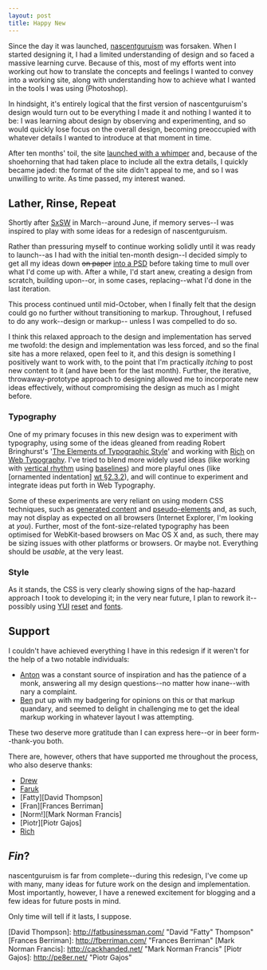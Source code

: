 ```yaml
---
layout: post
title: Happy New
---
```

Since the day it was launched, [nascentguruism][ng] was forsaken. When I
started designing it, I had a limited understanding of design and so
faced a massive learning curve. Because of this, most of my efforts went
into working out how to translate the concepts and feelings I wanted to
convey into a working site, along with understanding how to achieve what
I wanted in the tools I was using (Photoshop).

In hindsight, it's entirely logical that the first version of
nascentguruism's design would turn out to be everything I made it and
nothing I wanted it to be: I was learning about design by observing and
experimenting, and so would quickly lose focus on the overall design,
becoming preoccupied with whatever details I wanted to introduce at that
moment in time.

After ten months' toil, the site [launched with a whimper][launched]
and, because of the shoehorning that had taken place to include all the
extra details, I quickly became jaded: the format of the site didn't
appeal to me, and so I was unwilling to write. As time passed, my
interest waned.

## Lather, Rinse, Repeat

Shortly after [SxSW][SxSW06] in March--around June, if memory serves--I
was inspired to play with some ideas for a redesign of nascentguruism.

Rather than pressuring myself to continue working solidly until it was
ready to launch--as I had with the initial ten-month design--I decided
simply to get all my ideas down ~~on paper~~ <ins>into a
PSD</ins> before taking time to mull over what I'd come up with. After a
while, I'd start anew, creating a design from scratch, building
upon--or, in some cases, replacing--what I'd done in the last iteration.

This process continued until mid-October, when I finally felt that the
design could go no further without transitioning to markup. Throughout,
I refused to do any work--design or markup-- unless I was compelled to
do so.

I think this relaxed approach to the design and implementation has
served me twofold: the design and implementation was less forced, and so
the final site has a more relaxed, open feel to it, and this design is
something I positively want to work with, to the point that I'm
practically *itching* to post new content to it (and have been for the
last month). Further, the iterative, throwaway-prototype approach to
designing allowed me to incorporate new ideas effectively, without
compromising the design as much as I might before.

### Typography

One of my primary focuses in this new design was to experiment with
typography, using some of the ideas gleaned from reading Robert
Bringhurst's '[The Elements of Typographic Style][Elements]' and working
with [Rich][Rich Rutter] on [Web Typography][]. I've tried to blend more
widely used ideas (like working with [vertical rhythm][wt §2.2.2] using
[baselines][]) and more playful ones (like [ornamented indentation]
[wt §2.3.2]), and will continue to experiment and integrate ideas put forth
in Web Typography.

Some of these experiments are very reliant on using modern CSS
techniques, such as [generated content][] and [pseudo-elements][] and,
as such, may not display as expected on all browsers (Internet Explorer,
I'm looking at *you*). Further, most of the font-size-related typography
has been optimised for WebKit-based browsers on Mac OS X and, as such,
there may be sizing issues with other platforms or browsers. Or maybe
not. Everything should be *usable*, at the very least.

### Style

As it stands, the CSS is very clearly showing signs of the hap-hazard
approach I took to developing it; in the very near future, I plan to
rework it--possibly using [YUI][YUI] [reset][YUI reset] and [fonts][YUI fonts].

## Support

I couldn't have achieved everything I have in this redesign if it
weren't for the help of a two notable individuals:

* [Anton][Anton Peck] was a constant source of inspiration and has the
  patience of a monk, answering all my design questions--no matter how
  inane--with nary a complaint.
* [Ben][Ben Ward] put up with my badgering for opinions on this or that
  markup quandary, and seemed to delight in challenging me to get the
  ideal markup working in whatever layout I was attempting.

These two deserve more gratitude than I can express here--or in beer
form--thank-you both.

There are, however, others that have supported me throughout the
process, who also deserve thanks:

* [Drew][Drew McLellan]
* [Faruk][Faruk Ateş]
* [Fatty][David Thompson]
* [Fran][Frances Berriman]
* [Norm!][Mark Norman Francis]
* [Piotr][Piotr Gajos]
* [Rich][Rich Rutter]


## *Fin*?

nascentguruism is far from complete--during this redesign, I've come up
with many, many ideas for future work on the design and implementation.
Most importantly, however, I have a renewed excitement for blogging and
a few ideas for future posts in mind.

Only time will tell if it lasts, I suppose.

[ng]:				/
[launched]:			/journal/the-inaugural-post/
[SxSW06]:			http://2006.sxsw.com/
[Elements]:			http://www.amazon.co.uk/Elements-Typographic-Style-Robert-Bringhurst/dp/0881791326/
[Rich Rutter]:		http://clagnut.com/ "Rich Rutter"
[Web Typography]: 	http://webtypography.net/
[wt §2.2.2]:		http://webtypography.net/Rhythm_and_Proportion/Vertical_Motion/2.2.2/ "Web Typography §2.2.2: Add and delete vertical space in measured intervals"
[wt §2.3.2]:		http://webtypography.net/Rhythm_and_Proportion/Blocks_and_Paragraphs/2.3.2/ "Web Typography §2.3.2: In continuous text mark all paragraphs after the first with an indent of at least one en"
[baselines]: 		/journal/happy-new?show=baselines "View this page with baselines visible"
[generated content]: http://www.w3.org/TR/CSS21/generate.html "CSS 2.1 §12: Generated content, automatic numbering, and lists"
[pseudo-elements]: http://www.w3.org/TR/CSS21/selector.html#q20 "CSS 2.1 §5.12: Selectors (Pseudo-elements)"
[YUI]:				http://developer.yahoo.com/yui/
[YUI reset]:		http://developer.yahoo.com/yui/reset/
[YUI fonts]:		http://developer.yahoo.com/yui/fonts/

[Anton Peck]:		http://antonpeck.com/ "Anton Peck"
[Ben Ward]:			http://ben-ward.co.uk/ "Ben Ward"
[Drew McLellan]:		http://allinthehead.com/ "Drew McLellan"
[Faruk Ateş]:		http://kurafire.net/ "Faruk Ateş"
[David Thompson]:	http://fatbusinessman.com/ "David "Fatty" Thompson"
[Frances Berriman]:	http://fberriman.com/ "Frances Berriman"
[Mark Norman Francis]:	http://cackhanded.net/ "Mark Norman Francis"
[Piotr Gajos]:		http://pe8er.net/ "Piotr Gajos"
